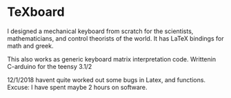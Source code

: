 # TeXboard
I designed a mechanical keyboard from scratch for the scientists, mathematicians, and control theorists of the world. It has LaTeX bindings for math and greek.

This also works as generic keyboard matrix interpretation code. Writtenin C-arduino for the teensy 3.1/2

12/1/2018 havent quite worked out some bugs in Latex, and functions. Excuse: I have spent maybe 2 hours on software.

